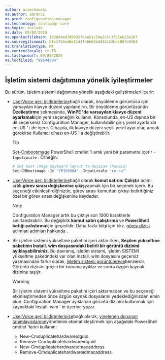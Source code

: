 ```yaml
---
author: aczechowski
ms.author: aaroncz
ms.prod: configuration-manager
ms.technology: configmgr-core
ms.topic: include
ms.date: 08/02/2019
ms.openlocfilehash: 102d944d7d5092fabe61c59a2c6c3fb5eb23e207
ms.sourcegitcommit: 8fc1704ed0e1141f46662bdd32b52bec00fb93b4
ms.translationtype: MT
ms.contentlocale: tr-TR
ms.lasthandoff: 09/09/2020
ms.locfileid: "89644304"
---
```

## <a name="improvements-to-os-deployment"></a><a name="bkmk_osd"></a> İşletim sistemi dağıtımına yönelik iyileştirmeler

Bu sürüm, işletim sistemi dağıtımına yönelik aşağıdaki geliştirmeleri içerir:

- [UserVoice geri bildirimlerine](https://configurationmanager.uservoice.com/forums/300492-ideas/suggestions/35370691-ability-to-specify-the-keyboard-layout-in-the-boot)bağlı olarak, önyükleme görüntüsü için varsayılan klavye düzeni yapılandırın. Bir önyükleme görüntüsünün **Özelleştirme** sekmesinde, **WinPE 'de varsayılan klavye düzeni ayarlamak**için yeni seçeneğini kullanın. Konsolunda, en-US dışında bir dil seçerseniz Configuration Manager, kullanılabilir giriş yerel ayarlarda en-US ' i de içerir. Cihazda, ilk klavye düzeni seçili yerel ayar olur, ancak gerekirse Kullanıcı cihazı en-US ' a değiştirebilir.<!-- 4910348 -->

    > [!Tip]
    > [Set-Cmbootımage](/powershell/module/configurationmanager/set-cmbootimage) PowerShell cmdlet 'i artık yeni bir parametre içerir `-InputLocale` . Örneğin:
    >
    > ```PowerShell
    > # Set boot image keyboard layout to Russian (Russia)
    > Set-CMBootimage -Id "CM100004" -InputLocale "ru-ru"`
    > ```

- [UserVoice geri bildirimlerine](https://configurationmanager.uservoice.com/forums/300492-ideas/suggestions/37927843-store-output-of-run-command-line-to-tsenv-with-ru)bağlı olarak **komut satırını Çalıştır** adımı artık **görev sırası değişkenine çıkış**yapmak için bir seçenek içerir. Bu seçeneği etkinleştirdiğinizde, görev sırası komuttan çıktıyı belirttiğiniz özel bir görev sırası değişkenine kaydeder.<!-- 4798352  -->

    > [!Note]  
    > Configuration Manager artık bu çıktıyı son 1000 karakterle sınırlandırabilir. Bu değişiklik **komut satırı çalıştırma** ve **PowerShell betiği çalıştırma**için geçerlidir. Daha fazla bilgi için bkz. [görev dizisi adımları adımları hakkında](../../../../../osd/understand/task-sequence-steps.md) .

- Bir işletim sistemi yükseltme paketini içeri aktarırken, **Seçilen yükseltme paketinin Install. wim dosyasındaki belirli bir görüntü dizinini ayıklayabilirsiniz**. Bu davranış, işletim sistemi, işletim SISTEMI yükseltme paketindeki var olan Install. wim dosyasını geçersiz yazmasından farklı olarak, [Işletim sistemi görüntüleriyle](../../../../../osd/get-started/manage-operating-system-images.md#BKMK_AddOSImages)benzerdir. Görüntü dizinini geçici bir konuma ayıklar ve sonra özgün kaynak dizinine taşıýr.<!-- 4931110 -->

    > [!Warning]  
    > Bir işletim sistemi yükseltme paketini içeri aktarmadan ve bu seçeneği etkinleştirmeden önce özgün kaynak dosyalarını yedeklediğinizden emin olun. Configuration Manager ayıklanan görüntü dizinini kullanmak için kaynaktaki Install. wim ' in üzerine yazar.

- [UserVoice geri bildirimlerinize](https://configurationmanager.uservoice.com/forums/300492-ideas/suggestions/18509686-create-a-powershell-cmdlet-too-add-edit-remove-dup)bağlı olarak, [yinelenen donanım tanımlayıcılarının](../../../../../osd/deploy-use/use-pxe-to-deploy-windows-over-the-network.md#manage-duplicate-hardware-identifiers)yönetimini otomatikleştirmek için aşağıdaki PowerShell cmdlet 'lerini kullanın:<!-- 4852819 -->
    - New-Cmduplicatehardwareıdguid
    - Remove-Cmduplicatehardwareıdguid
    - New-Cmduplicatehardwareıdmacaddress
    - Remove-Cmduplicatehardwareıdmacaddress